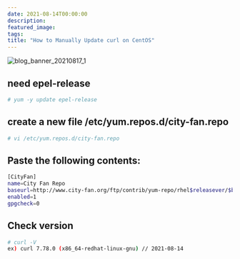 ```yaml
---
date: 2021-08-14T00:00:00
description: 
featured_image: 
tags: 
title: "How to Manually Update curl on CentOS"
---
```


![blog_banner_20210817_1](https://github.com/user-attachments/assets/ddf3d087-3fae-4c4b-be71-68d646332700)

## need epel-release
```bash
# yum -y update epel-release
```

## create a new file /etc/yum.repos.d/city-fan.repo
```bash
# vi /etc/yum.repos.d/city-fan.repo
```

## Paste the following contents:
```bash
[CityFan]
name=City Fan Repo
baseurl=http://www.city-fan.org/ftp/contrib/yum-repo/rhel$releasever/$basearch/
enabled=1
gpgcheck=0
```

## Check version
```bash
# curl -V
ex) curl 7.78.0 (x86_64-redhat-linux-gnu) // 2021-08-14
```
